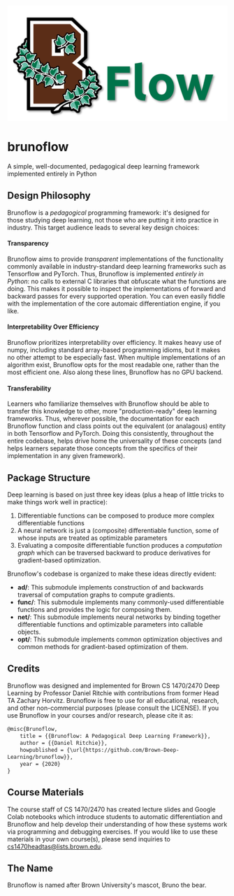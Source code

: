 ![Brunoflow Logo Image](/logo.png)

# brunoflow
A simple, well-documented, pedagogical deep learning framework implemented entirely in Python

## Design Philosophy
Brunoflow is a *pedagogical* programming framework: it's designed for those studying deep learning, not those who are putting it into practice in industry.
This target audience leads to several key design choices:

#### Transparency
Brunoflow aims to provide *transparent* implementations of the functionality commonly available in industry-standard deep learning frameworks such as Tensorflow and PyTorch.
Thus, Brunoflow is implemented *entirely in Python*: no calls to external C libraries that obfuscate what the functions are doing.
This makes it possible to inspect the implementations of forward and backward passes for every supported operation.
You can even easily fiddle with the implementation of the core automaic differentiation engine, if you like.

#### Interpretability Over Efficiency
Brunoflow prioritizes interpretability over efficiency.
It makes heavy use of numpy, including standard array-based programming idioms, but it makes no other attempt to be especially fast.
When multiple implementations of an algorithm exist, Brunoflow opts for the most readable one, rather than the most efficient one.
Also along these lines, Brunoflow has no GPU backend.

#### Transferability
Learners who familiarize themselves with Brunoflow should be able to transfer this knowledge to other, more "production-ready" deep learning frameworks.
Thus, wherever possible, the documentation for each Brunoflow function and class points out the equivalent (or analagous) entity in both Tensorflow and PyTorch.
Doing this consistently, throughout the entire codebase, helps drive home the universality of these concepts (and helps learners separate those concepts from the specifics of their implementation in any given framework).


## Package Structure
Deep learning is based on just three key ideas (plus a heap of little tricks to make things work well in practice):
1. Differentiable functions can be composed to produce more complex differentiable functions
1. A neural network is just a (composite) differentiable function, some of whose inputs are treated as optimizable parameters
1. Evaluating a composite differentiable function produces a *computation graph* which can be traversed backward to produce derivatives for gradient-based optimization.

Brunoflow's codebase is organized to make these ideas directly evident:
* **ad/**: This submodule implements construction of and backwards traversal of computation graphs to compute gradients.
* **func/**: This submodule implements many commonly-used differentiable functions and provides the logic for composing them.
* **net/**: This submodule implements neural networks by binding together differentiable functions and optimizable parameters into callable objects.
* **opt/**: This submodule implements common optimization objectives and common methods for gradient-based optimization of them.


## Credits
Brunoflow was designed and implemented for Brown CS 1470/2470 Deep Learning by Professor Daniel Ritchie with contributions from former Head TA Zachary Horvitz.
Brunoflow is free to use for all educational, research, and other non-commercial purposes (please consult the LICENSE).
If you use Brunoflow in your courses and/or research, please cite it as:
  
    @misc{Brunoflow,
        title = {{Brunoflow: A Pedagogical Deep Learning Framework}},
        author = {{Daniel Ritchie}},
        howpublished = {\url{https://github.com/Brown-Deep-Learning/brunoflow}},
        year = {2020}
    }
    
## Course Materials
The course staff of CS 1470/2470 has created lecture slides and Google Colab notebooks which introduce students to automatic differentiation and Brunoflow and help develop their understanding of how these systems work via programming and debugging exercises.
If you would like to use these materials in your own course(s), please send inquiries to <cs1470headtas@lists.brown.edu>.

## The Name
Brunoflow is named after Brown University's mascot, Bruno the bear.
